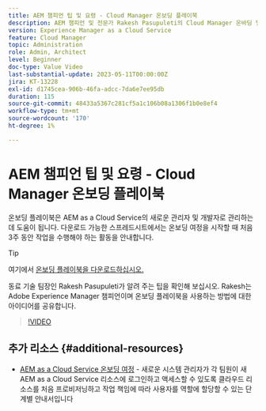 ```yaml
---
title: AEM 챔피언 팁 및 요령 - Cloud Manager 온보딩 플레이북
description: AEM 챔피언 및 전문가 Rakesh Pasupuleti의 Cloud Manager 온바딩 및 온보딩 플레이북에 대한 팁을 확인해 보십시오.
version: Experience Manager as a Cloud Service
feature: Cloud Manager
topic: Administration
role: Admin, Architect
level: Beginner
doc-type: Value Video
last-substantial-update: 2023-05-11T00:00:00Z
jira: KT-13228
exl-id: d1745cea-906b-46fa-adcc-7da6e7ee95db
duration: 115
source-git-commit: 48433a5367c281cf5a1c106b08a1306f1b0e8ef4
workflow-type: tm+mt
source-wordcount: '170'
ht-degree: 1%

---
```


# AEM 챔피언 팁 및 요령 - Cloud Manager 온보딩 플레이북

온보딩 플레이북은 AEM as a Cloud Service의 새로운 관리자 및 개발자로 관리하는 데 도움이 됩니다. 다운로드 가능한 스프레드시트에서는 온보딩 여정을 시작할 때 처음 3주 동안 작업을 수행해야 하는 활동을 안내합니다.

>[!TIP]
>
>여기에서 [온보딩 플레이북을 다운로드하십시오.](./assets/Cloud-Manager-for-AEM-as-a-Cloud-Service.xlsx)

동료 기술 팀장인 Rakesh Pasupuleti가 알려 주는 팁을 확인해 보십시오. Rakesh는 Adobe Experience Manager 챔피언이며 온보딩 플레이북을 사용하는 방법에 대한 아이디어를 공유합니다.

>[!VIDEO](https://video.tv.adobe.com/v/3419299?quality=12&learn=on)

## 추가 리소스 {#additional-resources}

* [AEM as a Cloud Service 온보딩 여정](https://experienceleague.adobe.com/docs/experience-manager-cloud-service/content/onboarding/journey/overview.html?lang=ko) - 새로운 시스템 관리자가 각 팀원이 새 AEM as a Cloud Service 리소스에 로그인하고 액세스할 수 있도록 클라우드 리소스를 처음 프로비저닝하고 작업 책임에 따라 사용자를 역할에 할당할 수 있는 단계별 안내서입니다
